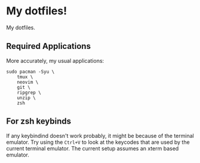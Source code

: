# My dotfiles! 
My dotfiles.

## Required Applications
More accurately, my usual applications:
```
sudo pacman -Syu \
	tmux \
	neovim \
	git \
	ripgrep \
	unzip \
	zsh
```


## For zsh keybinds
If any keybindind doesn't work probably, it might be because of the terminal emulator. 
Try using the `Ctrl+V` to look at the keycodes that are used by the current terminal emulator.
The current setup assumes an xterm based emulator.
